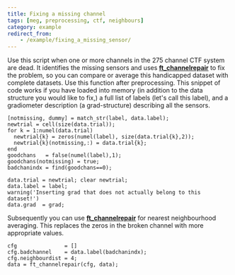 ```yaml
---
title: Fixing a missing channel
tags: [meg, preprocessing, ctf, neighbours]
category: example
redirect_from:
    - /example/fixing_a_missing_sensor/
---
```


Use this script when one or more channels in the 275 channel CTF system are dead. It identifies the missing sensors and uses **[ft_channelrepair](/reference/ft_channelrepair)** to fix the problem, so you can compare or average this handicapped dataset with complete datasets. Use this function after preprocessing. This snippet of code works if you have loaded into memory (in addition to the data structure you would like to fix,) a full list of labels (let's call this label), and a gradiometer description (a grad-structure) describing all the sensors.

    [notmissing, dummy] = match_str(label, data.label);
    newtrial = cell(size(data.trial));
    for k = 1:numel(data.trial)
      newtrial{k} = zeros(numel(label), size(data.trial{k},2));
      newtrial{k}(notmissing,:) = data.trial{k};
    end
    goodchans   = false(numel(label),1);
    goodchans(notmissing) = true;
    badchanindx = find(goodchans==0);

    data.trial = newtrial; clear newtrial;
    data.label = label;
    warning('Inserting grad that does not actually belong to this dataset!')
    data.grad  = grad;

Subsequently you can use **[ft_channelrepair](/reference/ft_channelrepair)** for nearest neighbourhood averaging. This replaces the zeros in the broken channel with more appropriate values.

    cfg               = []
    cfg.badchannel    = data.label(badchanindx);
    cfg.neighbourdist = 4;
    data = ft_channelrepair(cfg, data);
